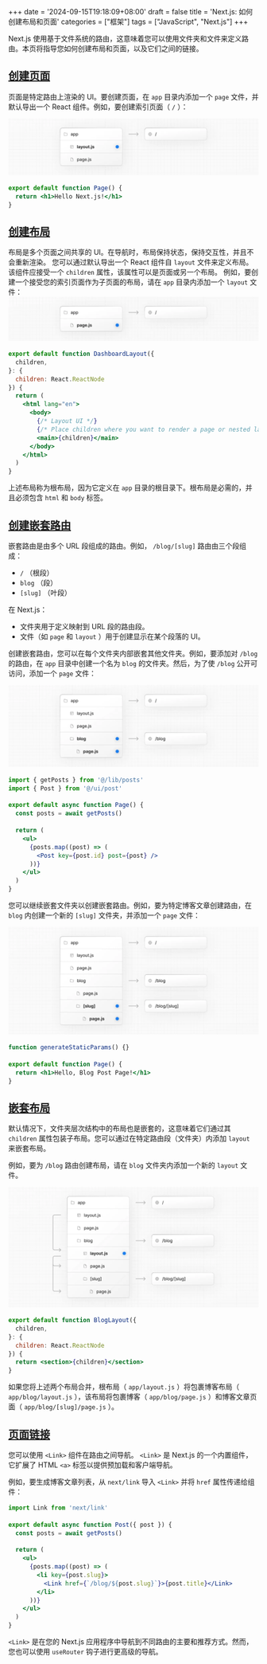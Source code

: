 +++
date = '2024-09-15T19:18:09+08:00'
draft = false
title = 'Next.js: 如何创建布局和页面'
categories = ["框架"]
tags = ["JavaScript", "Next.js"]
+++

Next.js 使用基于文件系统的路由，这意味着您可以使用文件夹和文件来定义路由。本页将指导您如何创建布局和页面，以及它们之间的链接。
## [创建页面](https://nextjs.org/docs/app/getting-started/layouts-and-pages#creating-a-page)
页面是特定路由上渲染的 UI。要创建页面，在 `app` 目录内添加一个 `page` 文件，并默认导出一个 React 组件。例如，要创建索引页面（ `/` ）：

![](image1.png)
```jsx
export default function Page() {
  return <h1>Hello Next.js!</h1>
}
```
## [创建布局](https://nextjs.org/docs/app/getting-started/layouts-and-pages#creating-a-layout)
布局是多个页面之间共享的 UI。在导航时，布局保持状态，保持交互性，并且不会重新渲染。
您可以通过默认导出一个 React 组件自 `layout` 文件来定义布局。该组件应接受一个 `children` 属性，该属性可以是页面或另一个布局。
例如，要创建一个接受您的索引页面作为子页面的布局，请在 `app` 目录内添加一个 `layout` 文件：
![](image2.png)

```jsx
export default function DashboardLayout({
  children,
}: {
  children: React.ReactNode
}) {
  return (
    <html lang="en">
      <body>
        {/* Layout UI */}
        {/* Place children where you want to render a page or nested layout */}
        <main>{children}</main>
      </body>
    </html>
  )
}
```

上述布局称为根布局，因为它定义在 `app` 目录的根目录下。根布局是必需的，并且必须包含 `html` 和 `body` 标签。

## [创建嵌套路由](https://nextjs.org/docs/app/getting-started/layouts-and-pages#creating-a-nested-route)

嵌套路由是由多个 URL 段组成的路由。例如， `/blog/[slug]` 路由由三个段组成：

- `/` （根段）
- `blog` （段）
- `[slug]` （叶段）

在 Next.js：

- 文件夹用于定义映射到 URL 段的路由段。
- 文件（如 `page` 和 `layout` ）用于创建显示在某个段落的 UI。

创建嵌套路由，您可以在每个文件夹内部嵌套其他文件夹。例如，要添加对 `/blog` 的路由，在 `app` 目录中创建一个名为 `blog` 的文件夹。然后，为了使 `/blog` 公开可访问，添加一个 `page` 文件：

![](image3.png)

```jsx
import { getPosts } from '@/lib/posts'
import { Post } from '@/ui/post'
 
export default async function Page() {
  const posts = await getPosts()
 
  return (
    <ul>
      {posts.map((post) => (
        <Post key={post.id} post={post} />
      ))}
    </ul>
  )
}
```

您可以继续嵌套文件夹以创建嵌套路由。例如，要为特定博客文章创建路由，在 `blog` 内创建一个新的 `[slug]` 文件夹，并添加一个 `page` 文件：

![](image4.png)

```jsx
function generateStaticParams() {}
 
export default function Page() {
  return <h1>Hello, Blog Post Page!</h1>
}
```

## [嵌套布局](https://nextjs.org/docs/app/getting-started/layouts-and-pages#nesting-layouts)

默认情况下，文件夹层次结构中的布局也是嵌套的，这意味着它们通过其 `children` 属性包装子布局。您可以通过在特定路由段（文件夹）内添加 `layout` 来嵌套布局。

例如，要为 `/blog` 路由创建布局，请在 `blog` 文件夹内添加一个新的 `layout` 文件。

![](image5.png)

```jsx
export default function BlogLayout({
  children,
}: {
  children: React.ReactNode
}) {
  return <section>{children}</section>
}
```

如果您将上述两个布局合并，根布局（ `app/layout.js` ）将包裹博客布局（ `app/blog/layout.js` ），该布局将包裹博客（ `app/blog/page.js` ）和博客文章页面（ `app/blog/[slug]/page.js` ）。

## [页面链接](https://nextjs.org/docs/app/getting-started/layouts-and-pages#linking-between-pages)

您可以使用 `<Link>` 组件在路由之间导航。 `<Link>` 是 Next.js 的一个内置组件，它扩展了 HTML `<a>` 标签以提供预加载和客户端导航。

例如，要生成博客文章列表，从 `next/link` 导入 `<Link>` 并将 `href` 属性传递给组件：

```jsx
import Link from 'next/link'
 
export default async function Post({ post }) {
  const posts = await getPosts()
 
  return (
    <ul>
      {posts.map((post) => (
        <li key={post.slug}>
          <Link href={`/blog/${post.slug}`}>{post.title}</Link>
        </li>
      ))}
    </ul>
  )
}
```

`<Link>` 是在您的 Next.js 应用程序中导航到不同路由的主要和推荐方式。然而，您也可以使用 `useRouter` 钩子进行更高级的导航。